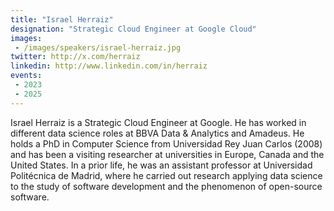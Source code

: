 ```yaml
---
title: "Israel Herraiz"
designation: "Strategic Cloud Engineer at Google Cloud"
images:
 - /images/speakers/israel-herraiz.jpg
twitter: http://x.com/herraiz
linkedin: http://www.linkedin.com/in/herraiz
events:
 - 2023
 - 2025
---
```


Israel Herraiz is a Strategic Cloud Engineer at Google. He has worked in different data science roles at BBVA Data & Analytics and Amadeus. He holds a PhD in Computer Science from Universidad Rey Juan Carlos (2008) and has been a visiting researcher at universities in Europe, Canada and the United States. In a prior life, he was an assistant professor at Universidad Politécnica de Madrid, where he carried out research applying data science to the study of software development and the phenomenon of open-source software.